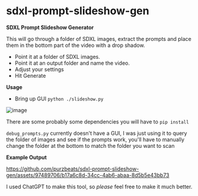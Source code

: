 # sdxl-prompt-slideshow-gen
**SDXL Prompt Slideshow Generator**

This will go through a folder of SDXL images, extract the prompts and place them in the bottom part of the video with a drop shadow.

- Point it at a folder of SDXL images.
- Point it at an output folder and name the video.
- Adjust your settings
- Hit Generate

**Usage**

- Bring up GUI
`python ./slideshow.py`

![image](https://github.com/purzbeats/sdxl-prompt-slideshow-gen/assets/97489706/e61479ba-8609-4d71-afcd-d186e3e72ea3)

There are some probably some dependencies you will have to `pip install`

`debug_prompts.py` currently doesn't have a GUI, I was just using it to query the folder of images and see if the prompts work, you'll have to manually change the folder at the bottom to match the folder you want to scan

**Example Output**

https://github.com/purzbeats/sdxl-prompt-slideshow-gen/assets/97489706/b17a6c8d-34cc-4ab6-abaa-8d5b5e43bb73


I used ChatGPT to make this tool, so _please_ feel free to make it much better.
